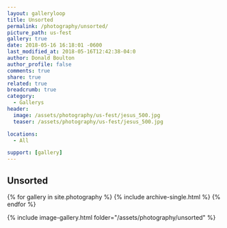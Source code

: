 ```yaml
---
layout: galleryloop
title: Unsorted
permalink: /photography/unsorted/
picture_path: us-fest
gallery: true
date: 2018-05-16 16:18:01 -0600
last_modified_at: 2018-05-16T12:42:38-04:0
author: Donald Boulton
author_profile: false
comments: true
share: true
related: true
breadcrumb: true
category:
  - Gallerys
header:
  image: /assets/photography/us-fest/jesus_500.jpg
  teaser: /assets/photography/us-fest/jesus_500.jpg

locations:
  - All

support: [gallery]
---
```


## Unsorted

{% for gallery in site.photography %}
  {% include archive-single.html %}
{% endfor %}

{% include image-gallery.html folder="/assets/photography/unsorted" %}